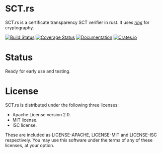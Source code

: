 # SCT.rs
SCT.rs is a certificate transparency SCT verifier in rust.
It uses [*ring*](https://github.com/briansmith/ring) for cryptography.

[![Build Status](https://travis-ci.org/ctz/sct.rs.svg?branch=master)](https://travis-ci.org/ctz/sct.rs)
[![Coverage Status](https://coveralls.io/repos/github/ctz/sct.rs/badge.svg?branch=master)](https://coveralls.io/github/ctz/sct.rs?branch=master)
[![Documentation](https://docs.rs/sct/badge.svg)](https://docs.rs/sct/)
[![Crates.io](https://img.shields.io/crates/v/sct.svg)](https://crates.io/crates/sct)

# Status
Ready for early use and testing.

# License
SCT.rs is distributed under the following three licenses:

- Apache License version 2.0.
- MIT license.
- ISC license.

These are included as LICENSE-APACHE, LICENSE-MIT and LICENSE-ISC
respectively.  You may use this software under the terms of any
of these licenses, at your option.

